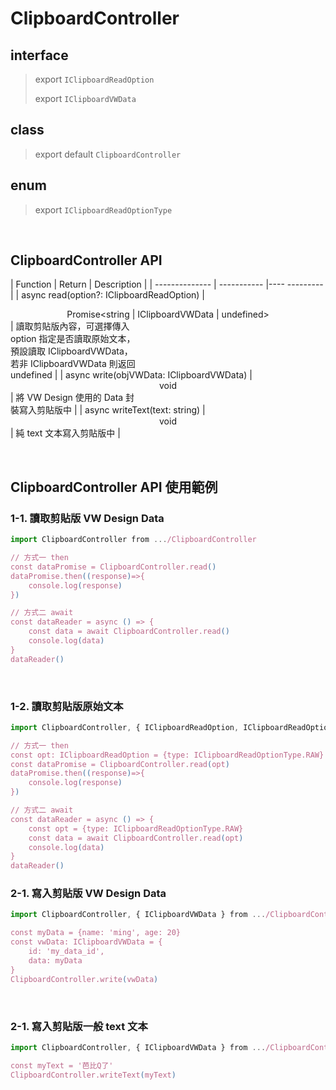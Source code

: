 # ClipboardController
## interface
> export `IClipboardReadOption`
> 
> export `IClipboardVWData`
## class
> export default `ClipboardController`
## enum
> export `IClipboardReadOptionType`
<br/>

## ClipboardController API
|       Function |     Return  | Description   |
| -------------- | ----------- |---- --------- |
| async read(option?: IClipboardReadOption) | <center>Promise<string \| IClipboardVWData \| undefined></center> | 讀取剪貼版內容，可選擇傳入<br/> option 指定是否讀取原始文本，<br/>預設讀取 IClipboardVWData，<br/>若非 IClipboardVWData 則返回 <br/>undefined |
| async write(objVWData: IClipboardVWData)  | <center>void</center> | 將 VW Design 使用的 Data 封<br/>裝寫入剪貼版中  |
| async writeText(text: string)   | <center>void</center> | 純 text 文本寫入剪貼版中  |

<br/>

## ClipboardController API 使用範例
### 1-1. 讀取剪貼版 VW Design Data
```typescript
import ClipboardController from .../ClipboardController

// 方式一 then
const dataPromise = ClipboardController.read()
dataPromise.then((response)=>{
    console.log(response)
})

// 方式二 await
const dataReader = async () => {
    const data = await ClipboardController.read()
    console.log(data)
}
dataReader()
```
<br/>

### 1-2. 讀取剪貼版原始文本
```typescript
import ClipboardController, { IClipboardReadOption, IClipboardReadOptionType } from .../ClipboardController

// 方式一 then
const opt: IClipboardReadOption = {type: IClipboardReadOptionType.RAW}
const dataPromise = ClipboardController.read(opt)
dataPromise.then((response)=>{
    console.log(response)
})

// 方式二 await
const dataReader = async () => {
    const opt = {type: IClipboardReadOptionType.RAW}
    const data = await ClipboardController.read(opt)
    console.log(data)
}
dataReader()
```

### 2-1. 寫入剪貼版 VW Design Data
```typescript
import ClipboardController, { IClipboardVWData } from .../ClipboardController

const myData = {name: 'ming', age: 20}
const vwData: IClipboardVWData = {
    id: 'my_data_id',
    data: myData
}
ClipboardController.write(vwData)
``` 
<br/>

### 2-1. 寫入剪貼版一般 text 文本
```typescript
import ClipboardController, { IClipboardVWData } from .../ClipboardController

const myText = '芭比Q了'
ClipboardController.writeText(myText)
```